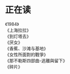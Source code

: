 # 正在读

《1984》<br>
《上海拉拉》<br>
《到灯塔去》<br>
《厌女》<br>
《香蕉、沙滩与基地》<br>
《女性所面對的戰爭》<br>
《那不勒斯四部曲-逃離與留下》<br>
《碎片》<br>
